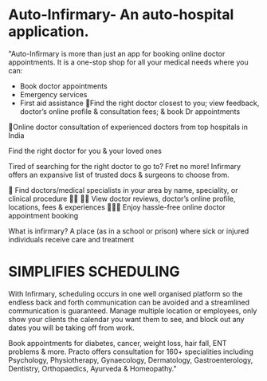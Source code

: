 # Auto-Infirmary- An auto-hospital application.
"Auto-Infirmary is more than just an app for booking online doctor appointments. It is a one-stop shop for all your medical needs where you can:

- Book doctor appointments
- Emergency services
- First aid assistance
🔅Find the right doctor closest to you; view feedback, doctor’s online profile & consultation fees; & book Dr appointments

🔅Online doctor consultation of experienced doctors from top hospitals in India

Find the right doctor for you & your loved ones

Tired of searching for the right doctor to go to? Fret no more! Infirmary offers an expansive list of trusted docs & surgeons to choose from.

🔎 Find doctors/medical specialists in your area by name, speciality, or clinical procedure
👍🏽 👎🏽 View doctor reviews, doctor’s online profile, locations, fees & experiences
👩🏽‍⚕️ Enjoy hassle-free online doctor appointment booking

What is infirmary?
A place (as in a school or prison) where sick or injured individuals receive care and treatment

# SIMPLIFIES SCHEDULING
With Infirmary, scheduling occurs in one well organised platform so the endless back and forth communication can be avoided and a streamlined communication is guaranteed. Manage multiple location or employees, only show your clients the calendar you want them to see, and block out any dates you will be taking off from work.

Book appointments for diabetes, cancer, weight loss, hair fall, ENT problems & more. Practo offers consultation for 160+ specialities including Psychology, Physiotherapy, Gynaecology, Dermatology, Gastroenterology, Dentistry, Orthopaedics, Ayurveda & Homeopathy."



